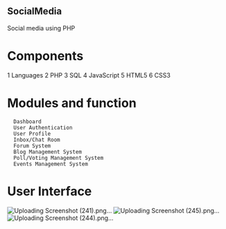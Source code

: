## SocialMedia
Social media using PHP 


# Components
1 Languages
2 PHP 
3 SQL 
4 JavaScript 
5 HTML5
6 CSS3

# Modules and function 

      Dashboard
      User Authentication
      User Profile
      Inbox/Chat Room
      Forum System
      Blog Management System
      Poll/Voting Management System
      Events Management System


# User Interface
![Uploading Screenshot (241).png…]()
![Uploading Screenshot (245).png…]()
![Uploading Screenshot (244).png…]()



